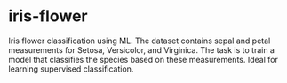 # iris-flower
Iris flower classification using ML. The dataset contains sepal and petal measurements for Setosa, Versicolor, and Virginica. The task is to train a model that classifies the species based on these measurements. Ideal for learning supervised classification.
